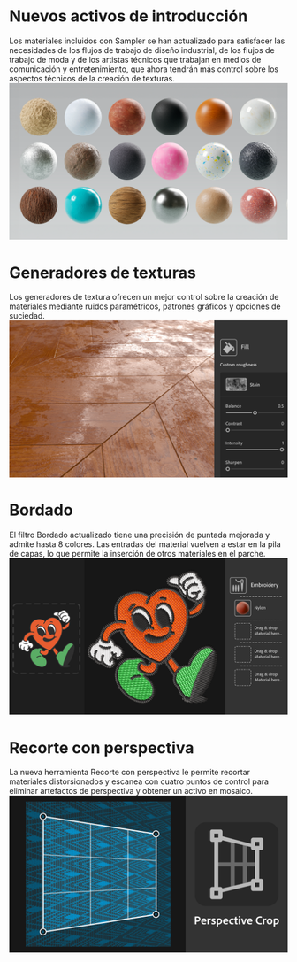 # Nuevos activos de introducción
Los materiales incluidos con Sampler se han actualizado para satisfacer las necesidades de los flujos de trabajo de diseño industrial, de los flujos de trabajo de moda y de los artistas técnicos que trabajan en medios de comunicación y entretenimiento, que ahora tendrán más control sobre los aspectos técnicos de la creación de texturas. 
![visual](NewStarterContent.png)


# Generadores de texturas
Los generadores de textura ofrecen un mejor control sobre la creación de materiales mediante ruidos paramétricos, patrones gráficos y opciones de suciedad. 
![visual](sa_whats-new-screen_v4-3-0_generators.png)


# Bordado
El filtro Bordado actualizado tiene una precisión de puntada mejorada y admite hasta 8 colores. Las entradas del material vuelven a estar en la pila de capas, lo que permite la inserción de otros materiales en el parche. 
![visual](Embroideryv3.png)

# Recorte con perspectiva
La nueva herramienta Recorte con perspectiva le permite recortar materiales distorsionados y escanea con cuatro puntos de control para eliminar artefactos de perspectiva y obtener un activo en mosaico.
![visual](PerspectiveCropTool.png)